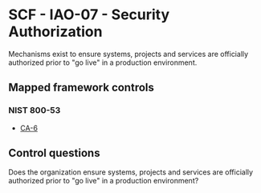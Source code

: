 # SCF - IAO-07 - Security Authorization
Mechanisms exist to ensure systems, projects and services are officially authorized prior to "go live" in a production environment.
## Mapped framework controls
### NIST 800-53
- [CA-6](../nist80053/ca-6.md)
  
## Control questions
Does the organization ensure systems, projects and services are officially authorized prior to "go live" in a production environment?
  